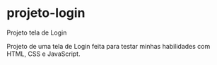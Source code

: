 # projeto-login
Projeto tela de Login

Projeto de uma tela de Login feita para testar minhas habilidades com HTML, CSS e JavaScript.

